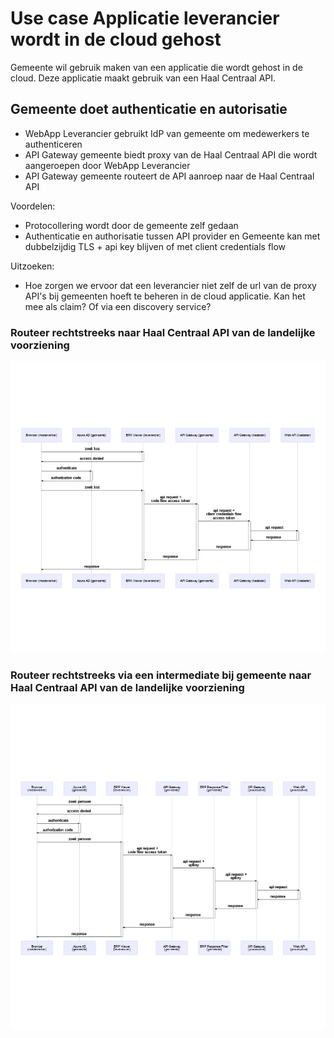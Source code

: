 # Use case Applicatie leverancier wordt in de cloud gehost

Gemeente wil gebruik maken van een applicatie die wordt gehost in de cloud. Deze applicatie maakt gebruik van een Haal Centraal API.

## Gemeente doet authenticatie en autorisatie

- WebApp Leverancier gebruikt IdP van gemeente om medewerkers te authenticeren
- API Gateway gemeente biedt proxy van de Haal Centraal API die wordt aangeroepen door WebApp Leverancier
- API Gateway gemeente routeert de API aanroep naar de Haal Centraal API

Voordelen:

- Protocollering wordt door de gemeente zelf gedaan
- Authenticatie en authorisatie tussen API provider en Gemeente kan met dubbelzijdig TLS + api key blijven of met client credentials flow

Uitzoeken:

- Hoe zorgen we ervoor dat een leverancier niet zelf de url van de proxy API's bij gemeenten hoeft te beheren in de cloud applicatie. Kan het mee als claim? Of via een discovery service?

### Routeer rechtstreeks naar Haal Centraal API van de landelijke voorziening

![Gemeente doet authenticatie en authorisatie scenario BRK](./scenario-apigateway-routeert.jpg)

### Routeer rechtstreeks via een intermediate bij gemeente naar Haal Centraal API van de landelijke voorziening

![Gemeente doet authenticatie en authorisatie scenario BRP](./scenario-apigateway-routeert-bij-brp.jpg)
